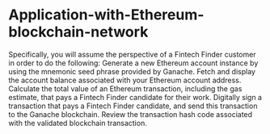 # Application-with-Ethereum-blockchain-network
Specifically, you will assume the perspective of a Fintech Finder customer in order to do the following:  Generate a new Ethereum account instance by using the mnemonic seed phrase provided by Ganache.  Fetch and display the account balance associated with your Ethereum account address.  Calculate the total value of an Ethereum transaction, including the gas estimate, that pays a Fintech Finder candidate for their work.  Digitally sign a transaction that pays a Fintech Finder candidate, and send this transaction to the Ganache blockchain.  Review the transaction hash code associated with the validated blockchain transaction.
